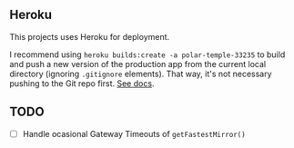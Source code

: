 ## Heroku

This projects uses Heroku for deployment.

I recommend using `heroku builds:create -a polar-temple-33235` to build and push a new version of the production app from the current local directory (ignoring `.gitignore` elements). That way, it's not necessary pushing to the Git repo first. [See docs](https://github.com/heroku/heroku-builds).

## TODO

- [ ] Handle ocasional Gateway Timeouts of `getFastestMirror()`